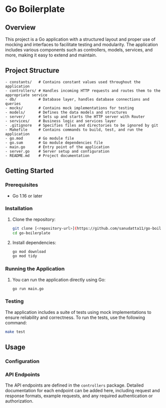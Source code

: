 
# Go Boilerplate

## Overview

This project is a Go application with a structured layout and proper use of mocking and interfaces to facilitate testing and modularity. The application includes various components such as controllers, models, services, and more, making it easy to extend and maintain.

## Project Structure

```
- constants/   # Contains constant values used throughout the application
- controllers/ # Handles incoming HTTP requests and routes them to the appropriate service
- db/          # Database layer, handles database connections and queries
- mocks/       # Contains mock implementations for testing
- models/      # Defines the data models and structures
- server/      # Sets up and starts the HTTP server with Router
- services/    # Business logic and services layer
- .gitignore   # Specifies files and directories to be ignored by git
- Makefile     # Contains commands to build, test, and run the application
- go.mod       # Go module file
- go.sum       # Go module dependencies file
- main.go      # Entry point of the application
- server.go    # Server setup and configuration
- README.md    # Project documentation
```

## Getting Started

### Prerequisites

- Go 1.16 or later

### Installation

1. Clone the repository:

   ```sh
   git clone [<repository-url>](https://github.com/sanudatta11/go-boilerplate)
   cd go-boilerplate
   ```

2. Install dependencies:

   ```sh
   go mod download
   go mod tidy
   ```

### Running the Application

1. You can run the application directly using Go:

   ```sh
   go run main.go
   ```

### Testing

The application includes a suite of tests using mock implementations to ensure reliability and correctness. To run the tests, use the following command:

```sh
make test
```

## Usage

### Configuration

<TODO>
  
### API Endpoints

The API endpoints are defined in the `controllers` package. Detailed documentation for each endpoint can be added here, including request and response formats, example requests, and any required authentication or authorization.
